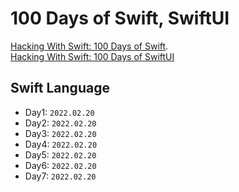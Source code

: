 # 100 Days of Swift, SwiftUI

[Hacking With Swift: 100 Days of Swift](https://www.hackingwithswift.com/100).   
[Hacking With Swift: 100 Days of SwiftUI](https://www.hackingwithswift.com/100/swiftui)

## Swift Language
- Day1: `2022.02.20`
- Day2: `2022.02.20`
- Day3: `2022.02.20`
- Day4: `2022.02.20`
- Day5: `2022.02.20`
- Day6: `2022.02.20`
- Day7: `2022.02.20`






